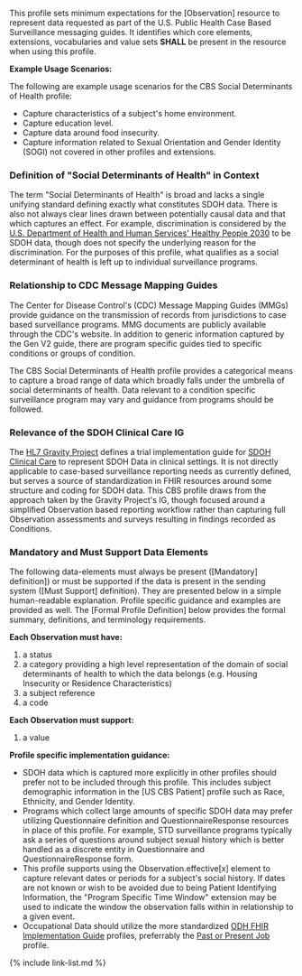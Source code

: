 This profile sets minimum expectations for the [Observation] resource to represent data requested as part of the U.S. Public Health Case Based Surveillance messaging guides. It identifies which core elements, extensions, vocabularies and value sets **SHALL** be present in the resource when using this profile.

**Example Usage Scenarios:**

The following are example usage scenarios for the CBS Social Determinants of Health profile:

-   Capture characteristics of a subject's home environment.
-   Capture education level.
-   Capture data around food insecurity.
-   Capture information related to Sexual Orientation and Gender Identity (SOGI) not covered in other profiles and extensions.

### Definition of "Social Determinants of Health" in Context
The term "Social Determinants of Health" is broad and lacks a single unifying standard defining exactly what
constitutes SDOH data. There is also not always clear lines drawn between potentially causal data and that which captures an effect. For example, discrimination is considered by the [U.S. Department of Health and Human Services' Healthy People 2030](https://health.gov/healthypeople/objectives-and-data/social-determinants-health) to be SDOH data, though does not specify the
underlying reason for the discrimination. For the purposes of this profile, what qualifies as a social determinant of health is left up to individual surveillance programs.

### Relationship to CDC Message Mapping Guides

The Center for Disease Control's (CDC) Message Mapping Guides (MMGs) provide guidance on the transmission of records from jurisdictions to case based surveillance programs. MMG documents are publicly available through the CDC's website. In addition to generic information captured by the Gen V2 guide, there are program specific guides tied to specific conditions or groups of condition.

The CBS Social Determinants of Health profile provides a categorical means to capture a broad range of data which broadly falls under the umbrella of social determinants of health. Data relevant to a condition specific surveillance program may vary and guidance from programs should be followed.

### Relevance of the SDOH Clinical Care IG
The [HL7 Gravity Project](https://hl7.org/gravity) defines a trial implementation guide for [SDOH Clinical Care](http://build.fhir.org/ig/HL7/fhir-sdoh-clinicalcare/index.html) to represent SDOH Data in clinical settings. It is not directly applicable to case-based surveillance reporting needs as currently defined, but serves a source of standardization in FHIR resources around some structure and coding for SDOH data. This CBS profile draws from the approach taken by the Gravity Project's IG, though focused around a simplified Observation based reporting workflow rather than capturing full Observation assessments and surveys resulting in findings recorded as Conditions.

### Mandatory and Must Support Data Elements

The following data-elements must always be present ([Mandatory] definition]) or must be supported if the data is present in the sending system ([Must Support] definition). They are presented below in a simple human-readable explanation.  Profile specific guidance and examples are provided as well.  The [Formal Profile Definition] below provides the formal summary, definitions, and  terminology requirements.

**Each Observation must have:**

1. a status
1. a category providing a high level representation of the domain of social determinants of health to which the data belongs (e.g. Housing Insecurity or Residence Characteristics)
1. a subject reference
1. a code

**Each Observation must support:**

1. a value

**Profile specific implementation guidance:**

- SDOH data which is captured more explicitly in other profiles should prefer not to be included through this profile. This includes subject demographic information in the [US CBS Patient] profile such as Race, Ethnicity, and Gender Identity.
- Programs which collect large amounts of specific SDOH data may prefer utilizing Questionnaire definition and QuestionnaireResponse resources in place of this profile. For example, STD surveillance programs typically ask a series of questions around subject sexual history which is better handled as a discrete entity in Questionnaire and QuestionnaireResponse form.
- This profile supports using the Observation.effective[x] element to capture relevant dates or periods for a subject's social history. If dates are not known or wish to be avoided due to being Patient Identifying Information, the "Program Specific Time Window" extension may be used to indicate the window the observation falls within in relationship to a given event.
- Occupational Data should utilize the more standardized [ODH FHIR Implementation Guide](https://hl7.org/fhir/us/odh/) profiles, preferrably the [Past or Present Job](https://hl7.org/fhir/us/odh/StructureDefinition-odh-PastOrPresentJob.html) profile.

{% include link-list.md %}